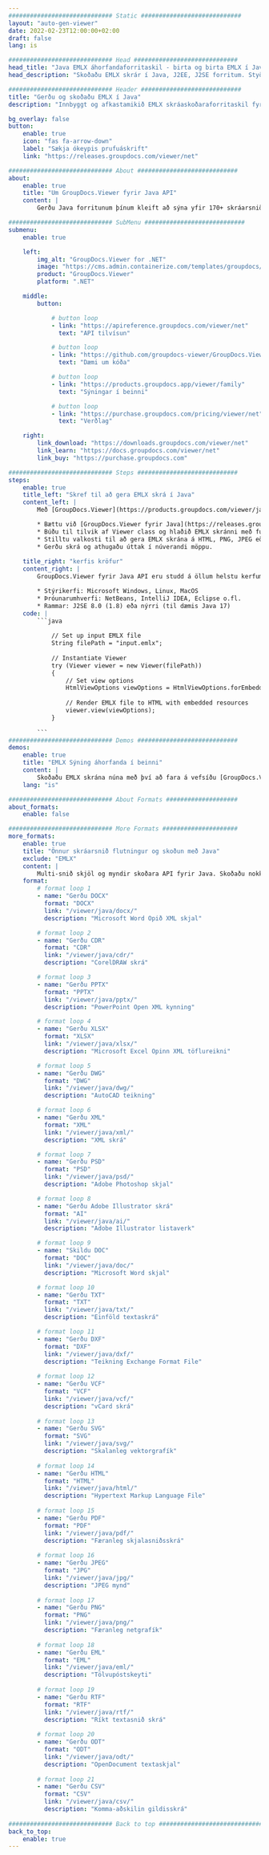 ```yaml
---
############################# Static ############################
layout: "auto-gen-viewer"
date: 2022-02-23T12:00:00+02:00
draft: false
lang: is

############################# Head #############################
head_title: "Java EMLX áhorfandaforritaskil - birta og birta EMLX í Java forritum"
head_description: "Skoðaðu EMLX skrár í Java, J2EE, J2SE forritum. Styður að skoða 170+ skjala- og myndaskráarsnið í HTML, PDF eða myndham með háþróaðri eiginleikum til að stjórna skjalaskoðunarvalkostum."

############################# Header ############################
title: "Gerðu og skoðaðu EMLX í Java" 
description: "Innbyggt og afkastamikið EMLX skráaskoðaraforritaskil fyrir Java, J2EE og J2SE byggð forrit, sem styður fjölbreytt úrval viðbótareiginleika til að sérsníða útlit útlagsskjalsniðsins." 

bg_overlay: false
button:
    enable: true
    icon: "fas fa-arrow-down"
    label: "Sækja ókeypis prufuáskrift"
    link: "https://releases.groupdocs.com/viewer/net"

############################# About ############################
about:
    enable: true
    title: "Um GroupDocs.Viewer fyrir Java API" 
    content: |
        Gerðu Java forritunum þínum kleift að sýna yfir 170+ skráarsnið í HTML, PDF eða myndhami með því að nota GroupDocs.Viewer fyrir Java API án þess að nokkur viðbótarhugbúnaður sé settur upp; eins og Microsoft Office, Apache Open Office, Adobe Acrobat Reader o.fl. Hönnuðir geta auðveldlega skoðað allar vinsælar myndir og skjalagerðir þar á meðal Microsoft Office, OpenDocument, HTML, PDF, Archive, Diagrams, Photoshop, AutoCAD og forritunarmálssnið inni í Java forritunum með hröð og hágæða flutningur.

############################# SubMenu ############################
submenu:
    enable: true

    left:
        img_alt: "GroupDocs.Viewer for .NET"
        image: "https://cms.admin.containerize.com/templates/groupdocs/images/product-logos/90x90-noborder/groupdocs-viewer-net.png"
        product: "GroupDocs.Viewer"
        platform: ".NET"

    middle:
        button:

            # button loop
            - link: "https://apireference.groupdocs.com/viewer/net"
              text: "API tilvísun"

            # button loop
            - link: "https://github.com/groupdocs-viewer/GroupDocs.Viewer-for-.NET"
              text: "Dæmi um kóða"

            # button loop
            - link: "https://products.groupdocs.app/viewer/family"
              text: "Sýningar í beinni"

            # button loop
            - link: "https://purchase.groupdocs.com/pricing/viewer/net"
              text: "Verðlag"

    right:
        link_download: "https://downloads.groupdocs.com/viewer/net"
        link_learn: "https://docs.groupdocs.com/viewer/net"
        link_buy: "https://purchase.groupdocs.com"

############################# Steps ############################
steps:
    enable: true
    title_left: "Skref til að gera EMLX skrá í Java" 
    content_left: |
        Með [GroupDocs.Viewer](https://products.groupdocs.com/viewer/java/) geturðu gert EMLX í HTML, JPEG, PNG eða PDF í nokkrum skrefum.

        * Bættu við [GroupDocs.Viewer fyrir Java](https://releases.groupdocs.com/viewer/java/) sem háð verkefninu þínu. 
        * Búðu til tilvik af Viewer class og hlaðið EMLX skránni með fullri slóð. 
        * Stilltu valkosti til að gera EMLX skrána á HTML, PNG, JPEG eða PDF sniði. 
        * Gerðu skrá og athugaðu úttak í núverandi möppu. 
        
    title_right: "kerfis kröfur" 
    content_right: |
        GroupDocs.Viewer fyrir Java API eru studd á öllum helstu kerfum og stýrikerfum. Áður en þú keyrir kóðann hér að neðan skaltu ganga úr skugga um að þú hafir eftirfarandi forsendur uppsettar á kerfinu þínu.

        * Stýrikerfi: Microsoft Windows, Linux, MacOS 
        * Þróunarumhverfi: NetBeans, IntelliJ IDEA, Eclipse o.fl. 
        * Rammar: J2SE 8.0 (1.8) eða nýrri (til dæmis Java 17) 
    code: |
        ```java
                        
            // Set up input EMLX file
            String filePath = "input.emlx";
        
            // Instantiate Viewer
            try (Viewer viewer = new Viewer(filePath))
            {
            	// Set view options 
            	HtmlViewOptions viewOptions = HtmlViewOptions.forEmbeddedResources();
                    
            	// Render EMLX file to HTML with embedded resources
            	viewer.view(viewOptions);
            }
             
        ```
############################# Demos ############################
demos:
    enable: true
    title: "EMLX Sýning áhorfanda í beinni"
    content: |
        Skoðaðu EMLX skrána núna með því að fara á vefsíðu [GroupDocs.Viewer Online Apps](https://products.groupdocs.app/viewer/emlx).
    lang: "is"

############################# About Formats ####################
about_formats:
    enable: false

############################# More Formats #####################
more_formats:
    enable: true
    title: "Önnur skráarsnið flutningur og skoðun með Java"
    exclude: "EMLX"
    content: |
        Multi-snið skjöl og myndir skoðara API fyrir Java. Skoðaðu nokkur af vinsælustu skráarsniðunum hér að neðan án utanaðkomandi áhorfenda.
    format: 
        # format loop 1
        - name: "Gerðu DOCX"
          format: "DOCX"
          link: "/viewer/java/docx/"
          description: "Microsoft Word Opið XML skjal" 

        # format loop 2
        - name: "Gerðu CDR" 
          format: "CDR"
          link: "/viewer/java/cdr/"
          description: "CorelDRAW skrá" 

        # format loop 3
        - name: "Gerðu PPTX"
          format: "PPTX"
          link: "/viewer/java/pptx/"
          description: "PowerPoint Open XML kynning" 

        # format loop 4
        - name: "Gerðu XLSX"
          format: "XLSX"
          link: "/viewer/java/xlsx/"
          description: "Microsoft Excel Opinn XML töflureikni" 

        # format loop 5
        - name: "Gerðu DWG"
          format: "DWG"
          link: "/viewer/java/dwg/"
          description: "AutoCAD teikning"

        # format loop 6
        - name: "Gerðu XML"
          format: "XML"
          link: "/viewer/java/xml/"
          description: "XML skrá"

        # format loop 7
        - name: "Gerðu PSD"
          format: "PSD"
          link: "/viewer/java/psd/"
          description: "Adobe Photoshop skjal"

        # format loop 8
        - name: "Gerðu Adobe Illustrator skrá"
          format: "AI"
          link: "/viewer/java/ai/"
          description: "Adobe Illustrator listaverk"

        # format loop 9
        - name: "Skildu DOC"
          format: "DOC"
          link: "/viewer/java/doc/"
          description: "Microsoft Word skjal" 

        # format loop 10
        - name: "Gerðu TXT" 
          format: "TXT"
          link: "/viewer/java/txt/"
          description: "Einföld textaskrá" 

        # format loop 11
        - name: "Gerðu DXF" 
          format: "DXF"
          link: "/viewer/java/dxf/"
          description: "Teikning Exchange Format File"  
          
        # format loop 12
        - name: "Gerðu VCF"
          format: "VCF"
          link: "/viewer/java/vcf/"
          description: "vCard skrá"  
              
        # format loop 13
        - name: "Gerðu SVG"
          format: "SVG"
          link: "/viewer/java/svg/"
          description: "Skalanleg vektorgrafík" 
          
        # format loop 14
        - name: "Gerðu HTML"
          format: "HTML"
          link: "/viewer/java/html/"
          description: "Hypertext Markup Language File" 
          
        # format loop 15
        - name: "Gerðu PDF"
          format: "PDF"
          link: "/viewer/java/pdf/"
          description: "Færanleg skjalasniðsskrá"
          
        # format loop 16
        - name: "Gerðu JPEG"
          format: "JPG"
          link: "/viewer/java/jpg/"
          description: "JPEG mynd"
          
        # format loop 17
        - name: "Gerðu PNG"
          format: "PNG"
          link: "/viewer/java/png/"
          description: "Færanleg netgrafík" 
          
        # format loop 18
        - name: "Gerðu EML"
          format: "EML"
          link: "/viewer/java/eml/"
          description: "Tölvupóstskeyti" 
          
        # format loop 19
        - name: "Gerðu RTF"
          format: "RTF"
          link: "/viewer/java/rtf/"
          description: "Ríkt textasnið skrá" 
          
        # format loop 20
        - name: "Gerðu ODT"
          format: "ODT"
          link: "/viewer/java/odt/"
          description: "OpenDocument textaskjal" 
          
        # format loop 21
        - name: "Gerðu CSV"
          format: "CSV"
          link: "/viewer/java/csv/"
          description: "Komma-aðskilin gildisskrá" 
          
############################# Back to top ###############################
back_to_top:
    enable: true
---
```

